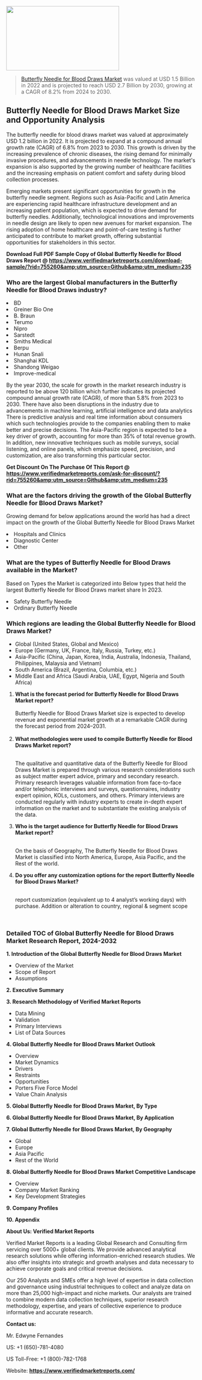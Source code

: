 <img src="https://ffe5etoiles.com/wp-content/uploads/2024/12/MST1-300x171.png" alt="" width="300" height="171" class="alignnone size-medium wp-image-20088" /><blockquote><p><p><a href="https://www.verifiedmarketreports.com/download-sample/?rid=755260&utm_source=Github&utm_medium=235" target="_blank">Butterfly Needle for Blood Draws Market</a> was valued at USD 1.5 Billion in 2022 and is projected to reach USD 2.7 Billion by 2030, growing at a CAGR of 8.2% from 2024 to 2030.</p></blockquote><p><h2>Butterfly Needle for Blood Draws Market Size and Opportunity Analysis</h2><p>The butterfly needle for blood draws market was valued at approximately USD 1.2 billion in 2022. It is projected to expand at a compound annual growth rate (CAGR) of 6.8% from 2023 to 2030. This growth is driven by the increasing prevalence of chronic diseases, the rising demand for minimally invasive procedures, and advancements in needle technology. The market's expansion is also supported by the growing number of healthcare facilities and the increasing emphasis on patient comfort and safety during blood collection processes.</p><p>Emerging markets present significant opportunities for growth in the butterfly needle segment. Regions such as Asia-Pacific and Latin America are experiencing rapid healthcare infrastructure development and an increasing patient population, which is expected to drive demand for butterfly needles. Additionally, technological innovations and improvements in needle design are likely to open new avenues for market expansion. The rising adoption of home healthcare and point-of-care testing is further anticipated to contribute to market growth, offering substantial opportunities for stakeholders in this sector.</p></p><p class=""><strong>Download Full PDF Sample Copy of Global Butterfly Needle for Blood Draws Report @ <a href="https://www.verifiedmarketreports.com/download-sample/?rid=755260&amp;utm_source=Github&amp;utm_medium=235" target="_blank">https://www.verifiedmarketreports.com/download-sample/?rid=755260&amp;utm_source=Github&amp;utm_medium=235</a></strong></p><h3 id="" class="">Who are the largest Global manufacturers in the Butterfly Needle for Blood Draws industry?</h3><p><li>BD</li><li> Greiner Bio One</li><li> B. Braun</li><li> Terumo</li><li> Nipro</li><li> Sarstedt</li><li> Smiths Medical</li><li> Berpu</li><li> Hunan Snali</li><li> Shanghai KDL</li><li> Shandong Weigao</li><li> Improve-medical</li></p><div class=""><div class="" dir="" data-message-author-role="" data-message-id="" data-message-model-slug=""><div class=""><div class=""><div class=""><div class="" dir="" data-message-author-role="" data-message-id="" data-message-model-slug=""><div class=""><div class=""><p>By the year 2030, the scale for growth in the market research industry is reported to be above 120 billion which further indicates its projected compound annual growth rate (CAGR), of more than 5.8% from 2023 to 2030. There have also been disruptions in the industry due to advancements in machine learning, artificial intelligence and data analytics There is predictive analysis and real time information about consumers which such technologies provide to the companies enabling them to make better and precise decisions. The Asia-Pacific region is expected to be a key driver of growth, accounting for more than 35% of total revenue growth. In addition, new innovative techniques such as mobile surveys, social listening, and online panels, which emphasize speed, precision, and customization, are also transforming this particular sector.</p><p><strong>Get Discount On The Purchase Of This Report @&nbsp; <a href="https://www.verifiedmarketreports.com/ask-for-discount/?rid=755260&amp;utm_source=Github&amp;utm_medium=235" target="_blank">https://www.verifiedmarketreports.com/ask-for-discount/?rid=755260&amp;utm_source=Github&amp;utm_medium=235</a></strong></p></div></div></div></div></div></div></div></div><h3 id="" class="">What are the factors driving the growth of the Global Butterfly Needle for Blood Draws Market?</h3><p id="" class="">Growing demand for below applications around the world has had a direct impact on the growth of the Global Butterfly Needle for Blood Draws Market</p><p id="" class=""><li>Hospitals and Clinics</li><li> Diagnostic Center</li><li> Other</li></p><h3 id="" class="">What are the types of Butterfly Needle for Blood Draws available in the Market?</h3><p id="" class="">Based on Types the Market is categorized into Below types that held the largest Butterfly Needle for Blood Draws market share In 2023.</p><p id="" class=""><li>Safety Butterfly Needle</li><li> Ordinary Butterfly Needle</li></p><h3 id="" class="">Which regions are leading the Global Butterfly Needle for Blood Draws Market?</h3><ul><li>Global (United States, Global and Mexico)</li><li>Europe (Germany, UK, France, Italy, Russia, Turkey, etc.)</li><li>Asia-Pacific (China, Japan, Korea, India, Australia, Indonesia, Thailand, Philippines, Malaysia and Vietnam)</li><li>South America (Brazil, Argentina, Columbia, etc.)</li><li>Middle East and Africa (Saudi Arabia, UAE, Egypt, Nigeria and South Africa)</li></ul><p><ol><li><strong>What is the forecast period for Butterfly Needle for Blood Draws Market report?<br /></strong><br /><span data-sheets-root="1" data-sheets-value="{&quot;1&quot;:2,&quot;2&quot;:&quot;XXXX size is expected to develop revenue and exponential market growth at a remarkable CAGR during the forecast period from 2024&ndash;2030.&quot;}" data-sheets-userformat="{&quot;2&quot;:12674,&quot;4&quot;:{&quot;1&quot;:2,&quot;2&quot;:16776960},&quot;10&quot;:2,&quot;11&quot;:0,&quot;15&quot;:&quot;Arial&quot;,&quot;16&quot;:12}">Butterfly Needle for Blood Draws Market size is expected to develop revenue and exponential market growth at a remarkable CAGR during the forecast period from 2024&ndash;2031.</span><br /><br /></li><li><strong>What methodologies were used to compile Butterfly Needle for Blood Draws Market report?<br /><br /></strong><p>The qualitative and quantitative data of the&nbsp;Butterfly Needle for Blood Draws Market is prepared through various research considerations such as subject matter expert advice, primary and secondary research. Primary research leverages valuable information from face-to-face and/or telephonic interviews and surveys, questionnaires, industry expert opinion, KOLs, customers, and others. Primary interviews are conducted regularly with industry experts to create in-depth expert information on the market and to substantiate the existing analysis of the data.&nbsp;</p></li><li><strong>Who is the target audience for Butterfly Needle for Blood Draws Market report?<br /><br /></strong><p>On the basis of Geography, The&nbsp;Butterfly Needle for Blood Draws Market is classified into North America, Europe, Asia Pacific, and the Rest of the world.</p></li><li><strong>Do you offer any customization options for the report Butterfly Needle for Blood Draws Market?<br /><br /></strong><p>report customization (equivalent up to 4 analyst&rsquo;s working days) with purchase. Addition or alteration to country, regional &amp; segment scope</p><p>&nbsp;</p></li></ol></p><h3 id="" class="">Detailed TOC of Global Butterfly Needle for Blood Draws Market Research Report, 2024-2032</h3><p id="" class=""><strong>1. Introduction of the Global Butterfly Needle for Blood Draws Market</strong></p><ul><li>Overview of the Market</li><li>Scope of Report</li><li>Assumptions</li></ul><p id="" class=""><strong>2. Executive Summary</strong></p><p id="" class=""><strong>3. Research Methodology of&nbsp;Verified Market Reports</strong></p><ul><li>Data Mining</li><li>Validation</li><li>Primary Interviews</li><li>List of Data Sources</li></ul><p id="" class=""><strong>4. Global Butterfly Needle for Blood Draws Market Outlook</strong></p><ul><li>Overview</li><li>Market Dynamics</li><li>Drivers</li><li>Restraints</li><li>Opportunities</li><li>Porters Five Force Model</li><li>Value Chain Analysis</li></ul><p id="" class=""><strong>5. Global Butterfly Needle for Blood Draws Market, By&nbsp;Type</strong></p><p id="" class=""><strong>6. Global Butterfly Needle for Blood Draws Market, By Application</strong></p><p id="" class=""><strong>7. Global Butterfly Needle for Blood Draws Market, By Geography</strong></p><ul><li>Global</li><li>Europe</li><li>Asia Pacific</li><li>Rest of the World</li></ul><p id="" class=""><strong>8. Global Butterfly Needle for Blood Draws Market Competitive Landscape</strong></p><ul><li>Overview</li><li>Company Market Ranking</li><li>Key Development Strategies</li></ul><p id="" class=""><strong>9. Company Profiles</strong></p><p id="" class=""><strong>10. Appendix</strong></p><p id="" class=""><strong>About Us: Verified Market Reports</strong></p><p id="" class="">Verified Market Reports is a leading Global Research and Consulting firm servicing over 5000+ global clients. We provide advanced analytical research solutions while offering information-enriched research studies. We also offer insights into strategic and growth analyses and data necessary to achieve corporate goals and critical revenue decisions.</p><p id="" class="">Our 250 Analysts and SMEs offer a high level of expertise in data collection and governance using industrial techniques to collect and analyze data on more than 25,000 high-impact and niche markets. Our analysts are trained to combine modern data collection techniques, superior research methodology, expertise, and years of collective experience to produce informative and accurate research.</p><p id="" class=""><strong>Contact us:</strong></p><p id="" class="">Mr. Edwyne Fernandes</p><p id="" class="">US: +1 (650)-781-4080</p><p id="" class="">US Toll-Free: +1 (800)-782-1768</p><p id="" class="">Website: <a target="" data-test-app-aware-link=""><strong>https://www.verifiedmarketreports.com/</strong></a></p>
